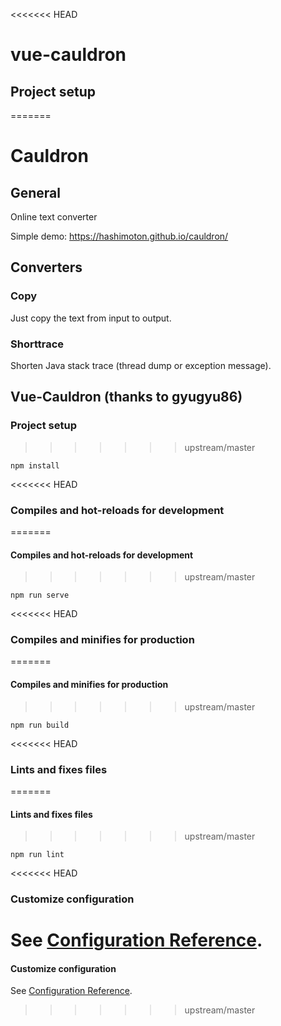 <<<<<<< HEAD
# vue-cauldron

## Project setup
=======
# Cauldron

## General

Online text converter

Simple demo: https://hashimoton.github.io/cauldron/

## Converters

### Copy

Just copy the text from input to output.

### Shorttrace

Shorten Java stack trace (thread dump or exception message).



## Vue-Cauldron (thanks to gyugyu86)

### Project setup
>>>>>>> upstream/master
```
npm install
```

<<<<<<< HEAD
### Compiles and hot-reloads for development
=======
#### Compiles and hot-reloads for development
>>>>>>> upstream/master
```
npm run serve
```

<<<<<<< HEAD
### Compiles and minifies for production
=======
#### Compiles and minifies for production
>>>>>>> upstream/master
```
npm run build
```

<<<<<<< HEAD
### Lints and fixes files
=======
#### Lints and fixes files
>>>>>>> upstream/master
```
npm run lint
```

<<<<<<< HEAD
### Customize configuration
See [Configuration Reference](https://cli.vuejs.org/config/).
=======
#### Customize configuration
See [Configuration Reference](https://cli.vuejs.org/config/).


>>>>>>> upstream/master
